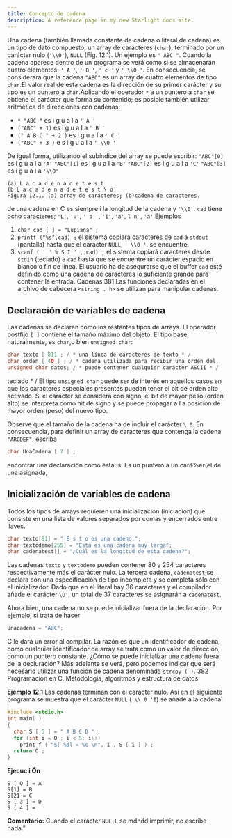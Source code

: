 ```yaml
---
title: Concepto de cadena
description: A reference page in my new Starlight docs site.
---
```


Una cadena (también llamada constante de cadena o literal de cadena) es un tipo de dato compuesto, un array de caracteres (`char`), terminado por un carácter nulo (`'\\0'`), `NULL` (Fig. 12.1). Un ejemplo es `" ABC "`.
Cuando la cadena aparece dentro de un programa se verá como si se almacenarán cuatro elementos: `' A '`, `' B '`, `' c '` y `' \\0 '`. En consecuencia, se considerará que la cadena `"ABC"` es un array de cuatro elementos de tipo `char`.El valor real de esta cadena es la dirección de su primer carácter y su tipo es un puntero a `char`.Aplicando el operador `*` a un puntero a `char` se obtiene el carácter que forma su contenido; es posible también utilizar aritmética de direcciones con cadenas:
* `* "ABC "` es i g u a l a `' A '`
* `("ABC" + 1)` es i g u a l a `' B '`
* `(" A B C " + 2 )` es i g u a l a `' C '`
* `("ABC" + 3 )` e s i g u a l a `' \\0 '`

De igual forma, utilizando el subíndice del array se puede escribir:
`"ABC"[0]` es i g u a l a `'A'`
`"ABC"[1]` es i g u a l a `'B'`
`"ABC"[2]` es i g u a l a `'C'`
`"ABC"[3]` es i g u a l a `'\\0'`

```
(a) L a c a d e n a d e t e s t
(b L a c a d e n a d e t e s t \ o
Figura 12.1. (a) array de caracteres; (b)cadena de caracteres.
```
de una cadena en C es siempre i la longitud de la cadena y `'\\0'`. `cad` tiene ocho caracteres; `'L'`, `'u'`, `' p '`, `'i'`, `'a'`, `l n`, , `'a'`
Ejemplos
1.  `char cad [ ] = "Lupiana" ;`
2.  `printf ("%s",cad) ;`
    el sistema copiará caracteres de `cad` a `stdout` (pantalla) hasta que el carácter `NULL`, `' \\0 '`, se encuentre.
3.  `scanf ( ' ' % S I ' , cad) ;`
    el sistema copiará caracteres desde `stdin` (teclado) a `cad` hasta que se encuentre un carácter espacio en blanco o fin de línea. El usuario ha de asegurarse que el buffer `cad` esté definido como una cadena de caracteres lo suficiente grande para contener la entrada.
Cadenas 381
Las funciones declaradas en el archivo de cabecera `<string . h>` se utilizan para manipular cadenas.

## Declaración de variables de cadena

Las cadenas se declaran como los restantes tipos de arrays. El operador postfijo `[ ]` contiene el tamaño máximo del objeto. El tipo base, naturalmente, es `char`,o bien `unsigned char`:
```c
char texto [ 811 ; / * una línea de caracteres de texto * /
char orden [ 4O ] ; / * cadena utilizada para recibir una orden del
unsigned char datos; / * puede contener cualquier carácter ASCII * /
```
teclado * /
El tipo `unsigned char` puede ser de interés en aquellos casos en que los caracteres especiales presentes puedan tener el bit de orden alto activado. Si el carácter se considera con signo, el bit de mayor peso (orden alto) se interpreta como hit de signo y se puede propagar a l a posición de mayor orden (peso) del nuevo tipo.

Observe que el tamaño de la cadena ha de incluir el carácter `\ 0`. En consecuencia, para definir un array de caracteres que contenga la cadena `"ARCDEF"`, escriba
```c
char UnaCadena [ 7 ] ;
```
encontrar una declaración como ésta:
s. Es un puntero a un car&%er(el de una asignada,

## Inicialización de variables de cadena

Todos los tipos de arrays requieren una inicialización (iniciación) que consiste en una lista de valores separados por comas y encerrados entre llaves.
```c
char texto[81] = " E s t o es una cadend.";
char textodemo[255] = "Esta es una cadena muy larga";
char cadenatest[] = "¿Cuál es la longitud de esta cadena?";
```
Las cadenas `texto` y `textodemo` pueden contener 80 y 254 caracteres respectivamente más el carácter nulo. La tercera cadena, `cadenatest`,se declara con una especificación de tipo incompleta y se completa sólo con el inicializador. Dado que en el literal hay 36 caracteres y el compilador añade el carácter `\O'`, un total de 37 caracteres se asignarán a `cadenatest`.

Ahora bien, una cadena no se puede inicializar fuera de la declaración. Por ejemplo, si trata de hacer
```c
Unacadena = "ABC";
```
C le dará un error al compilar. La razón es que un identificador de cadena, como cualquier identificador de array se trata como un valor de dirección, como un puntero constante. ¿Cómo se puede inicializar una cadena fuera de la decluración? Más adelante se verá, pero podemos indicar que será necesario utilizar una función de cadena denominada `strcpy ( )`.
382 Programación en C. Metodología, algoritmos y estructura de datos

**Ejemplo 12.1**
Las cadenas terminan con el carácter nulo. Así en el siguiente programa se muestra que el carácter `NULL` (`'\\ 0 'I`) se añade a la cadena:
```c
#include <stdio.h>
int main( )
{
  char S [ 5 ] = " A B C D " ;
  for (int i = O ; i < 5; i++)
    print f ( "S[ %dl = %c \n", i , S [ i ] ) ;
  return O ;
}
```

**Ejecuc i Ón**
```
S [ O ] = A
S[1] = B
S[21 = C
S [ 3 ] = D
S [ 4 ] =
```

**Comentario:** Cuando el carácter `NUL,L` se mdndd imprimir, no escribe nada."